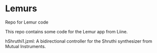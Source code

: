 Lemurs
======

Repo for Lemur code

This repo contains some code for the Lemur app from Liine.

hShruthi1.jzml:
	A bidirectional controller for the Shruthi synthesizer from Mutual Instruments.
